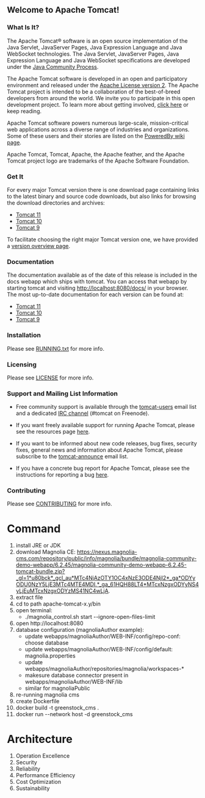 ## Welcome to Apache Tomcat!

### What Is It?

The Apache Tomcat® software is an open source implementation of the Java
Servlet, JavaServer Pages, Java Expression Language and Java WebSocket
technologies. The Java Servlet, JavaServer Pages, Java Expression Language and
Java WebSocket specifications are developed under the
[Java Community Process](https://jcp.org/en/introduction/overview).

The Apache Tomcat software is developed in an open and participatory
environment and released under the
[Apache License version 2](https://www.apache.org/licenses/). The Apache Tomcat
project is intended to be a collaboration of the best-of-breed developers from
around the world. We invite you to participate in this open development
project. To learn more about getting involved,
[click here](https://tomcat.apache.org/getinvolved.html) or keep reading.

Apache Tomcat software powers numerous large-scale, mission-critical web
applications across a diverse range of industries and organizations. Some of
these users and their stories are listed on the
[PoweredBy wiki page](https://cwiki.apache.org/confluence/display/TOMCAT/PoweredBy).

Apache Tomcat, Tomcat, Apache, the Apache feather, and the Apache Tomcat
project logo are trademarks of the Apache Software Foundation.

### Get It

For every major Tomcat version there is one download page containing
links to the latest binary and source code downloads, but also
links for browsing the download directories and archives:
- [Tomcat 11](https://tomcat.apache.org/download-11.cgi)
- [Tomcat 10](https://tomcat.apache.org/download-10.cgi)
- [Tomcat 9](https://tomcat.apache.org/download-90.cgi)

To facilitate choosing the right major Tomcat version one, we have provided a
[version overview page](https://tomcat.apache.org/whichversion.html).

### Documentation

The documentation available as of the date of this release is
included in the docs webapp which ships with tomcat. You can access that webapp
by starting tomcat and visiting <http://localhost:8080/docs/> in your browser.
The most up-to-date documentation for each version can be found at:
- [Tomcat 11](https://tomcat.apache.org/tomcat-11.0-doc/)
- [Tomcat 10](https://tomcat.apache.org/tomcat-10.1-doc/)
- [Tomcat 9](https://tomcat.apache.org/tomcat-9.0-doc/)

### Installation

Please see [RUNNING.txt](RUNNING.txt) for more info.

### Licensing

Please see [LICENSE](LICENSE) for more info.

### Support and Mailing List Information

* Free community support is available through the
[tomcat-users](https://tomcat.apache.org/lists.html#tomcat-users) email list and
a dedicated [IRC channel](https://tomcat.apache.org/irc.html) (#tomcat on
Freenode).

* If you want freely available support for running Apache Tomcat, please see the
resources page [here](https://tomcat.apache.org/findhelp.html).

* If you want to be informed about new code releases, bug fixes,
security fixes, general news and information about Apache Tomcat, please
subscribe to the
[tomcat-announce](https://tomcat.apache.org/lists.html#tomcat-announce) email
list.

* If you have a concrete bug report for Apache Tomcat, please see the
instructions for reporting a bug
[here](https://tomcat.apache.org/bugreport.html).

### Contributing

Please see [CONTRIBUTING](CONTRIBUTING.md) for more info.


# Command
1. install JRE or JDK
2. download Magnolia CE: https://nexus.magnolia-cms.com/repository/public/info/magnolia/bundle/magnolia-community-demo-webapp/6.2.45/magnolia-community-demo-webapp-6.2.45-tomcat-bundle.zip?_gl=1*u80bck*_gcl_au*MTc4NjAzOTY1OC4xNzE3ODE4NjI2*_ga*ODYyODU0NzY5LjE3MTc4MTE4MDI.*_ga_61HQH88LT4*MTcxNzgxODYyNS4yLjEuMTcxNzgxODYzMS41NC4wLjA.
3. extract file
4. cd to path apache-tomcat-x.y/bin
5. open terminal:
   - ./magnolia_control.sh start --ignore-open-files-limit
6. open http://localhost:8080
7. database configuration (magnoliaAuthor example):
   - update webapps/magnoliaAuthor/WEB-INF/config/repo-conf: choose database
   - update webapps/magnoliaAuthor/WEB-INF/config/default: magnolia.properties
   - update webapps/magnoliaAuthor/repositories/magnolia/workspaces-*
   - makesure database connector present in webapps/magnoliaAuthor/WEB-INF/lib
   - similar for magnoliaPublic
9. re-running magnolia cms
10. create Dockerfile
11. docker build -t greenstock_cms .
12. docker run --network host -d greenstock_cms

# Architecture
1. Operation Excellence
2. Security
3. Reliability
4. Performance Efficiency
5. Cost Optimization
6. Sustainability
